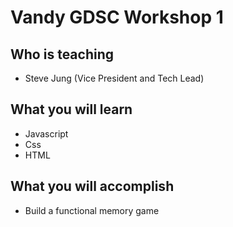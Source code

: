 # Vandy GDSC Workshop 1
## Who is teaching
- Steve Jung (Vice President and Tech Lead)
## What you will learn
- Javascript
- Css
- HTML
## What you will accomplish
- Build a functional memory game
